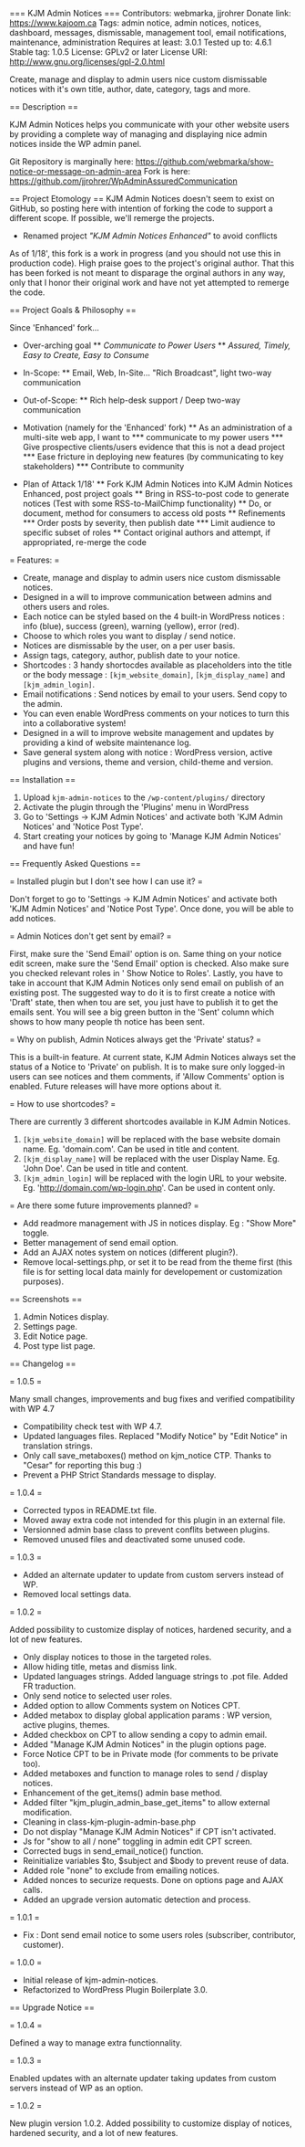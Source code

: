 === KJM Admin Notices ===
Contributors: webmarka, jjrohrer
Donate link: https://www.kajoom.ca
Tags: admin notice, admin notices, notices, dashboard, messages, dismissable, management tool, email notifications, maintenance, administration
Requires at least: 3.0.1
Tested up to: 4.6.1
Stable tag: 1.0.5
License: GPLv2 or later
License URI: http://www.gnu.org/licenses/gpl-2.0.html

Create, manage and display to admin users nice custom dismissable notices with it's own title, author, date, category, tags and more.

== Description ==

KJM Admin Notices helps you communicate with your other website users by providing a complete way of managing and displaying nice admin notices inside the WP admin panel.

Git Repository is marginally here: https://github.com/webmarka/show-notice-or-message-on-admin-area
Fork is here: https://github.com/jjrohrer/WpAdminAssuredCommunication

== Project Etomology ==
KJM Admin Notices doesn't seem to exist on GitHub, so posting here with intention of forking the code to support a different scope.  If possible, we'll remerge the projects.

* Renamed project  *"KJM Admin Notices Enhanced"* to avoid conflicts

As of 1/18', this fork is a work in progress (and you should not use this in production code). High praise goes to the project's original author.  That this
has been forked is not meant to disparage the orginal authors in any way, only that I honor their original work and
have not yet attempted to remerge the code.


== Project Goals & Philosophy ==

Since 'Enhanced' fork...

* Over-arching goal
** *Communicate to Power Users*
** *Assured, Timely, Easy to Create, Easy to Consume*

* In-Scope:
** Email, Web, In-Site... "Rich Broadcast", light two-way communication

* Out-of-Scope:
** Rich help-desk support / Deep two-way communication

* Motivation (namely for the 'Enhanced' fork)
**  As an administration of a multi-site web app, I want to
*** communicate to my power users
*** Give prospective clients/users evidence that this is not a dead project
*** Ease fricture in deploying new features (by communicating to key stakeholders)
*** Contribute to community 

* Plan of Attack 1/18'
** Fork KJM Admin Notices into KJM Admin Notices Enhanced, post project goals
** Bring in RSS-to-post code to generate notices (Test with some RSS-to-MailChimp functionality) 
** Do, or document, method for consumers to access old posts
** Refinements
*** Order posts by severity, then publish date
*** Limit audience to specific subset of roles
** Contact original authors and attempt, if appropriated, re-merge the code

= Features: =

* Create, manage and display to admin users nice custom dismissable notices.
* Designed in a will to improve communication between admins and others users and roles.
* Each notice can be styled based on the 4 built-in WordPress notices : info (blue), success (green), warning (yellow), error (red).
* Choose to which roles you want to display / send notice.
* Notices are dismissable by the user, on a per user basis.
* Assign tags, category, author, publish date to your notice.
* Shortcodes : 3 handy shortocdes available as placeholders into the title or the body message : `[kjm_website_domain]`, `[kjm_display_name]` and `[kjm_admin_login]`.
* Email notifications : Send notices by email to your users. Send copy to the admin.
* You can even enable WordPress comments on your notices to turn this into a collaborative system!
* Designed in a will to improve website management and updates by providing a kind of website maintenance log.
* Save general system along with notice : WordPress version, active plugins and versions, theme and version, child-theme and version.

== Installation ==

1. Upload `kjm-admin-notices` to the `/wp-content/plugins/` directory
1. Activate the plugin through the 'Plugins' menu in WordPress
1. Go to 'Settings -> KJM Admin Notices' and activate both 'KJM Admin Notices' and 'Notice Post Type'.
1. Start creating your notices by going to 'Manage KJM Admin Notices' and have fun!

== Frequently Asked Questions ==

= Installed plugin but I don't see how I can use it? =

Don't forget to go to 'Settings -> KJM Admin Notices' and activate both 'KJM Admin Notices' and 'Notice Post Type'. Once done, you will be able to add notices.

= Admin Notices don't get sent by email? =

First, make sure the 'Send Email' option is on. Same thing on your notice edit screen, make sure the 'Send Email' option is checked. Also make sure you checked relevant roles in ' Show Notice to Roles'. Lastly, you have to take in account that KJM Admin Notices only send email on publish of an existing post. The suggested way to do it is to first create a notice with 'Draft' state, then when tou are set, you just have to publish it to get the emails sent. You will see a big green button in the 'Sent' column which shows to how many people th notice has been sent.

= Why on publish, Admin Notices always get the 'Private' status? =

This is a built-in feature. At current state, KJM Admin Notices always set the status of a Notice to 'Private' on publish. It is to make sure only logged-in users can see notices and them comments, if 'Allow Comments' option is enabled. Future releases will have more options about it.

= How to use shortcodes? =

There are currently 3 different shortcodes available in KJM Admin Notices.

1. `[kjm_website_domain]` will be replaced with the base website domain name. Eg. 'domain.com'. Can be used in title and content.
1. `[kjm_display_name]` will be replaced with the user Display Name. Eg. 'John Doe'. Can be used in title and content.
1. `[kjm_admin_login]` will be replaced with the login URL to your website. Eg. 'http://domain.com/wp-login.php'. Can be used in content only.

= Are there some future improvements planned? =

* Add readmore management with JS in notices display. Eg : "Show More" toggle.
* Better management of send email option.
* Add an AJAX notes system on notices (different plugin?).
* Remove local-settings.php, or set it to be read from the theme first (this file is for setting local data mainly for developement or customization purposes).

== Screenshots ==

1. Admin Notices display.
2. Settings page.
3. Edit Notice page.
4. Post type list page.

== Changelog ==

= 1.0.5 =

Many small changes, improvements and bug fixes and verified compatibility with WP 4.7

* Compatibility check test with WP 4.7.
* Updated languages files. Replaced "Modify Notice" by "Edit Notice" in translation strings.
* Only call save_metaboxes() method on kjm_notice CTP. Thanks to "Cesar" for reporting this bug :)
* Prevent a PHP Strict Standards message to display.

= 1.0.4 =

* Corrected typos in README.txt file.
* Moved away extra code not intended for this plugin in an external file.
* Versionned admin base class to prevent conflits between plugins.
* Removed unused files and deactivated some unused code.

= 1.0.3 =

* Added an alternate updater to update from custom servers instead of WP.
* Removed local settings data.

= 1.0.2 =

Added possibility to customize display of notices, hardened security, and a lot of new features.

* Only display notices to those in the targeted roles.
* Allow hiding title, metas and dismiss link.
* Updated languages strings. Added language strings to .pot file. Added FR traduction.
* Only send notice to selected user roles.
* Added option to allow Comments system on Notices CPT.
* Added metabox to display global application params : WP version, active plugins, themes.
* Added checkbox on CPT to allow sending a copy to admin email.
* Added "Manage KJM Admin Notices" in the plugin options page.
* Force Notice CPT to be in Private mode (for comments to be private too).
* Added metaboxes and function to manage roles to send / display notices.
* Enhancement of the get_items() admin base method.
* Added filter "kjm_plugin_admin_base_get_items" to allow external modification.
* Cleaning in class-kjm-plugin-admin-base.php
* Do not display "Manage KJM Admin Notices" if CPT isn't activated.
* Js for "show to all / none" toggling in admin edit CPT screen.
* Corrected bugs in send_email_notice() function.
* Reinitialize variables $to, $subject and $body to prevent reuse of data.
* Added role "none" to exclude from emailing notices.
* Added nonces to securize requests. Done on options page and AJAX calls.
* Added an upgrade version automatic detection and process.

= 1.0.1 =

* Fix : Dont send email notice to some users roles (subscriber, contributor, customer).

= 1.0.0 =

* Initial release of kjm-admin-notices.
* Refactorized to WordPress Plugin Boilerplate 3.0.

== Upgrade Notice ==

= 1.0.4 =

Defined a way to manage extra functionnality.

= 1.0.3 =

Enabled updates with an alternate updater taking updates from custom servers instead of WP as an option.

= 1.0.2 =

New plugin version 1.0.2. Added possibility to customize display of notices, hardened security, and a lot of new features.

